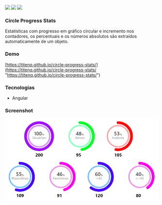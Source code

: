 ![](https://img.shields.io/github/stars/titenq/circle-progress-stats.svg) ![](https://img.shields.io/github/forks/titenq/circle-progress-stats.svg) ![](https://img.shields.io/github/issues/titenq/circle-progress-stats.svg) 

### Circle Progress Stats

Estatísticas com progresso em gráfico circular e incremento nos contadores, os percentuais e os números absolutos são extraídos automaticamente de um objeto.

### Demo
[https://titenq.github.io/circle-progress-stats/](https://titenq.github.io/circle-progress-stats/ "https://titenq.github.io/circle-progress-stats/")

### Tecnologias
- Angular

### Screenshot

![](https://github.com/titenq/circle-progress-stats/blob/master/screenshot.png?raw=true)
